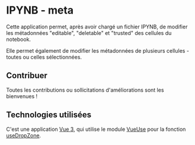 # IPYNB - meta
Cette application permet, après avoir chargé un fichier IPYNB, de modifier les métadonnées "editable", "deletable" et "trusted" des cellules du notebook.

Elle permet également de modifier les métadonnées de plusieurs cellules - toutes ou celles sélectionnées.

## Contribuer
Toutes les contributions ou sollicitations d'améliorations sont les bienvenues !

## Technologies utilisées
C'est une application [Vue 3](https://vuejs.org/), qui utilise le module [VueUse](https://vueuse.org) pour la fonction [useDropZone](https://vueuse.org/core/useDropZone/).